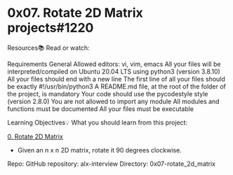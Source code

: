# 0x07. Rotate 2D Matrix projects#1220

 Resources:books:
Read or watch:

Requirements
General
Allowed editors: vi, vim, emacs
All your files will be interpreted/compiled on Ubuntu 20.04 LTS using python3 (version 3.8.10)
All your files should end with a new line
The first line of all your files should be exactly #!/usr/bin/python3
A README.md file, at the root of the folder of the project, is mandatory
Your code should use the pycodestyle style (version 2.8.0)
You are not allowed to import any module
All modules and functions must be documented
All your files must be executable


Learning Objectives:bulb:
What you should learn from this project:

 [0. Rotate 2D Matrix](./0-rotate_2d_matrix.py)
* Given an n x n 2D matrix, rotate it 90 degrees clockwise.


Repo:
GitHub repository: alx-interview
Directory: 0x07-rotate_2d_matrix
